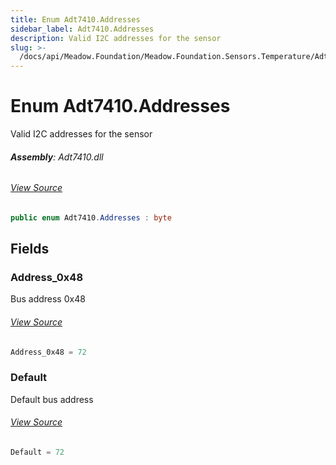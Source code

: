 ```yaml
---
title: Enum Adt7410.Addresses
sidebar_label: Adt7410.Addresses
description: Valid I2C addresses for the sensor
slug: >-
  /docs/api/Meadow.Foundation/Meadow.Foundation.Sensors.Temperature/Adt7410.Addresses
---
```

# Enum Adt7410.Addresses
Valid I2C addresses for the sensor

###### **Assembly**: Adt7410.dll
###### [View Source](https://github.com/WildernessLabs/Meadow.Foundation.git/blob/develop/Source/Meadow.Foundation.Peripherals/Sensors.Temperature.Adt7410/Driver/Adt7410.Addresses.cs#L8)
```csharp title="Declaration"
public enum Adt7410.Addresses : byte
```
## Fields
### Address_0x48
Bus address 0x48
###### [View Source](https://github.com/WildernessLabs/Meadow.Foundation.git/blob/develop/Source/Meadow.Foundation.Peripherals/Sensors.Temperature.Adt7410/Driver/Adt7410.Addresses.cs#L13)
```csharp title="Declaration"
Address_0x48 = 72
```
### Default
Default bus address
###### [View Source](https://github.com/WildernessLabs/Meadow.Foundation.git/blob/develop/Source/Meadow.Foundation.Peripherals/Sensors.Temperature.Adt7410/Driver/Adt7410.Addresses.cs#L17)
```csharp title="Declaration"
Default = 72
```
